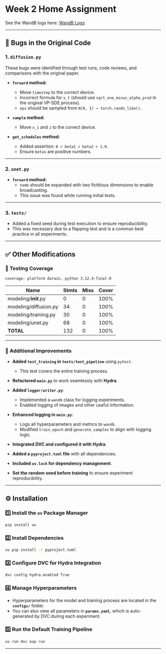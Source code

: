 # Week 2 Home Assignment  

See the WandB logs here: [WandB Logs](https://wandb.ai/anthonnuzhdin/EFDL_DDPM_HW1)  

---

## 🐛 Bugs in the Original Code  

### **1. `diffusion.py`**  
These bugs were identified through test runs, code reviews, and comparisons with the original paper.  

- **`forward` method:**  
  - Move `timestep` to the correct device.  
  - Incorrect formula for `x_t` (should use `sqrt_one_minus_alpha_prod` in the original VP-SDE process).  
  - `eps` should be sampled from `N(0, I) → torch.randn_like()`.  

- **`sample` method:**  
  - Move `x_i` and `z` to the correct device.  

- **`get_schedules` method:**  
  - Added assertion: `0 < beta1 < beta2 < 1.0`.  
  - Ensure `betas` are positive numbers.  

---

### **2. `unet.py`**  
- **`forward` method:**  
  - `temb` should be expanded with two fictitious dimensions to enable broadcasting.  
  - This issue was found while running initial tests.  

---

### **3. `tests/`**  
- Added a fixed seed during test execution to ensure reproducibility.  
- This was necessary due to a flapping test and is a common best practice in all experiments.  

---

## ✅ Other Modifications  

### **🧪 Testing Coverage**  

```
coverage: platform darwin, python 3.12.4-final-0
```

| Name                      | Stmts | Miss | Cover |
|---------------------------|-------|------|-------|
| modeling/__init__.py      | 0     | 0    | 100%  |
| modeling/diffusion.py     | 34    | 0    | 100%  |
| modeling/training.py      | 30    | 0    | 100%  |
| modeling/unet.py          | 68    | 0    | 100%  |
| **TOTAL**                 | 132   | 0    | 100%  |

---

### **🔧 Additional Improvements**  

- **Added `test_training` in `tests/test_pipeline`** using `pytest`.  
  - This test covers the entire training process.  

- **Refactored `main.py`** to work seamlessly with **Hydra**.  
- **Added `logger/writer.py`**:  
  - Implemented a `wandb` class for logging experiments.  
  - Enabled logging of images and other useful information.  

- **Enhanced logging in `main.py`**:  
  - Logs all hyperparameters and metrics to `wandb`.  
  - Modified `train_epoch` and `generate_samples` to align with logging logic.  

- **Integrated DVC and configured it with Hydra**.  
- **Added a `pyproject.toml` file** with all dependencies.  
- **Included `uv.lock` for dependency management**.  
- **Set the random seed before training** to ensure experiment reproducibility.  

---

## ⚙️ Installation  

### **1️⃣ Install the `uv` Package Manager**  
```sh
pip install uv
```

### **2️⃣ Install Dependencies**  
```sh
uv pip install -r pyproject.toml
```

### **3️⃣ Configure DVC for Hydra Integration**  
```sh
dvc config hydra.enabled True
```

### **4️⃣ Manage Hyperparameters**  
- Hyperparameters for the model and training process are located in the **`configs/`** folder.  
- You can also view all parameters in **`params.yaml`**, which is auto-generated by DVC during each experiment.  

### **5️⃣ Run the Default Training Pipeline**  
```sh
uv run dvc exp run
```
---


